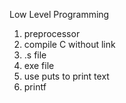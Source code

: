 Low Level Programming

1. preprocessor
2. compile C without link
3. .s file
3. exe file
4. use puts to print text
5. printf
